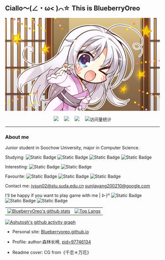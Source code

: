 ## Ciallo～(∠・ω< )⌒☆ This is BlueberryOreo

![yoshino-ciallo](./sd003da.png)

<div align="center">
  <a href="https://twitter.com/sjy_2002"><img src="https://img.shields.io/badge/Twitter-推特-blue" /></a>&emsp;
  <a href="https://space.bilibili.com/89134945"><img src="https://img.shields.io/badge/Bilibili-B站-ff69b4" /></a>&emsp;
  <a href="https://www.zhihu.com/people/39-35-23-53"><img src="https://img.shields.io/badge/Zhihu-知乎-blue" /></a>&emsp;
  <!-- visitor statistics logo 访问量统计徽标 -->
  <img src="https://komarev.com/ghpvc/?username=BlueberryOreo&label=Views&color=0e75b6&style=flat" alt="访问量统计" />
</div>

----

### About me

Junior student in Soochow University, major in Computer Science.

Studying: ![Static Badge](https://img.shields.io/badge/Algorithm-red) ![Static Badge](https://img.shields.io/badge/OS-yellow) ![Static Badge](https://img.shields.io/badge/AI-brown) ![Static Badge](https://img.shields.io/badge/Network-orange)

Interesting: ![Static Badge](https://img.shields.io/badge/CV-blue) ![Static Badge](https://img.shields.io/badge/Cybersecurity-green)

Favourite: ![Static Badge](https://img.shields.io/badge/Music-purple) ![Static Badge](https://img.shields.io/badge/Games-lightblue) ![Static Badge](https://img.shields.io/badge/ACGN-lightgreen)

Contact me: jysun02@stu.suda.edu.cn sunjiayang200210@google.com

I'll be happy if you want to play game with me | ᐕ)⁾⁾ ![Static Badge](https://img.shields.io/badge/Genshin-uid%3D254343598-blue) ![Static Badge](https://img.shields.io/badge/Genshin--Asia-uid%3D883485434-yellow) ![Static Badge](https://img.shields.io/badge/Arknights-uid%3D104219729-green)

<div align="center">

<table>
  <tr>
    <td>
      <a href="https://github.com/anuraghazra/github-readme-stats">
        <img src="https://github-readme-stats.vercel.app/api?username=BlueberryOreo&show_icons=true&include_all_commits=true&theme=buefy&hide_border=true" alt="BlueberryOreo's github stats" />
      </a>
    </td>
    <td>
      <a href="https://github.com/anuraghazra/github-readme-stats">
        <img src="https://github-readme-stats.vercel.app/api/top-langs/?username=BlueberryOreo&layout=compact" alt="Top Langs" />
      </a>
    </td>
  </tr>
</table>

</div>

<!-- [![Top Langs](https://github-readme-stats.vercel.app/api/top-langs/?username=BlueberryOreo&layout=compact)](https://github.com/anuraghazra/github-readme-stats)
| <a href="https://github.com/anuraghazra/github-readme-stats"><img align="center" src="https://github-readme-stats.vercel.app/api?username=BlueberryOreo&show_icons=true&include_all_commits=true&theme=buefy&hide_border=true" alt="BlueberryOreo's github stats" /></a> | <a href="https://github.com/anuraghazra/github-readme-stats"><img src="https://github-readme-stats.vercel.app/api/top-langs/?username=BlueberryOreo&layout=compact" alter="Top Langs" /></a> |
| ------------- | -------- |
<div align="center">
  <img src="https://github-readme-stats.vercel.app/api/top-langs/?username=BlueberryOreo&layout=compact" alter="Top Langs">
</div>
-->

[![Ashutosh's github activity graph](https://github-readme-activity-graph.vercel.app/graph?username=BlueberryOreo&theme=react)](https://github.com/ashutosh00710/github-readme-activity-graph)

- Personal site: [Blueberryoreo.github.io](https://blueberryoreo.github.io/)

- Profile: author:森林长椅, [pid=97746134](https://www.pixiv.net/artworks/97746134)
- Readme cover: CG from《千恋＊万花》

<!---
BlueberryOreo/BlueberryOreo is a ✨ special ✨ repository because its `README.md` (this file) appears on your GitHub profile.
You can click the Preview link to take a look at your changes.
--->
